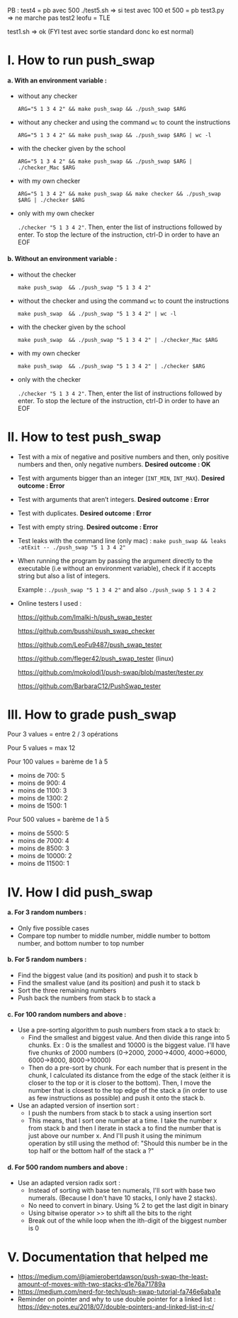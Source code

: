 
PB :
test4 = pb avec 500
./test5.sh => si test avec 100 et 500 = pb
test3.py => ne marche pas
test2 leofu = TLE

test1.sh => ok (FYI test avec sortie standard donc ko est normal)



# I. How to run push_swap

#### **a. With an environment variable :**
- without any checker

  `ARG="5 1 3 4 2" && make push_swap && ./push_swap $ARG`
- without any checker and using the command `wc` to count the instructions

  `ARG="5 1 3 4 2" && make push_swap && ./push_swap $ARG | wc -l`
- with the checker given by the school

  `ARG="5 1 3 4 2" && make push_swap && ./push_swap $ARG | ./checker_Mac $ARG`

- with my own checker

  `ARG="5 1 3 4 2" && make push_swap && make checker && ./push_swap $ARG | ./checker $ARG`

- only with my own checker

  `./checker "5 1 3 4 2"`. Then, enter the list of instructions followed by enter. To stop the lecture of the instruction, ctrl-D in order to have an EOF

#### **b. Without an environment variable :**

- without the checker

  `make push_swap  && ./push_swap "5 1 3 4 2"`

- without the checker and using the command `wc` to count the instructions

  `make push_swap  && ./push_swap "5 1 3 4 2" | wc -l`
- with the checker given by the school

  `make push_swap  && ./push_swap "5 1 3 4 2" | ./checker_Mac $ARG`

- with my own checker

  `make push_swap  && ./push_swap "5 1 3 4 2" | ./checker $ARG`

- only with the checker

  `./checker "5 1 3 4 2"`. Then, enter the list of instructions followed by enter. To stop the lecture of the instruction, ctrl-D in order to have an EOF

# II. How to test push_swap

- Test with a mix of negative and positive numbers and then, only positive numbers and then, only negative numbers. **Desired outcome : OK**
- Test with arguments bigger than an integer (`INT_MIN`, `INT_MAX`). **Desired outcome : Error**
- Test with arguments that aren’t integers. **Desired outcome : Error**
- Test with duplicates. **Desired outcome : Error**
- Test with empty string. **Desired outcome : Error**
- Test leaks with the command line (only mac) : `make push_swap && leaks -atExit -- ./push_swap "5 1 3 4 2"`
- When running the program by passing the argument directly to the executable (i.e without an environment variable), check if it accepts string but also a list of integers.

  Example :
    `./push_swap "5 1 3 4 2"` and also `./push_swap 5 1 3 4 2`

- Online testers I used :

  https://github.com/lmalki-h/push_swap_tester

  https://github.com/busshi/push_swap_checker

  https://github.com/LeoFu9487/push_swap_tester

  https://github.com/fleger42/push_swap_tester (linux)

  https://github.com/mokolodi1/push-swap/blob/master/tester.py

  https://github.com/BarbaraC12/PushSwap_tester

# III. How to grade push_swap

Pour 3 values = entre 2 / 3 opérations

Pour 5 values = max 12

Pour 100 values = barème de 1 à 5

  - moins de 700: 5
  - moins de 900: 4
  - moins de 1100: 3
  - moins de 1300: 2
  - moins de 1500: 1

Pour 500 values = barème de 1 à 5

  - moins de 5500: 5
  - moins de 7000: 4
  - moins de 8500: 3
  - moins de 10000: 2
  - moins de 11500: 1

# IV. How I did push_swap
#### **a. For 3 random numbers :**
- Only five possible cases
- Compare top number to middle number, middle number to bottom number, and bottom   number to top number
#### **b. For 5 random numbers :**
- Find the biggest value (and its position) and push it to stack b
- Find the smallest value (and its position) and push it to stack b
- Sort the three remaining numbers
- Push back the numbers from stack b to stack a

#### **c. For 100 random numbers and above :**
- Use a pre-sorting algorithm to push numbers from stack a to stack b:
    - Find the smallest and biggest value. And then divide this range into 5 chunks. Ex : 0 is the smallest and 10000 is the biggest value. I'll have five chunks of 2000 numbers (0->2000, 2000->4000, 4000->6000, 6000->8000, 8000->10000)
    - Then do a pre-sort by chunk. For each number that is present in the chunk, I calculated its distance from the edge of the stack (either it is closer to the top or it is closer to the bottom). Then, I move the number that is closest to the top edge of the stack a (in order to use as few instructions as possible) and push it onto the stack b.
- Use an adapted version of insertion sort :
    - I push the numbers from stack b to stack a using insertion sort
    - This means, that I sort one number at a time. I take the number x from stack b and then I iterate in stack a to find the number that is just above our number x. And I'll push it using the minimum operation by still using the method of: "Should this number be in the top half or the bottom half of the stack a ?"

#### **d. For 500 random numbers and above :**
- Use an adapted version radix sort :
  - Instead of sorting with base ten numerals, I'll sort with base two numerals. (Because I don't have 10 stacks, I only have 2 stacks).
  - No need to convert in binary. Using % 2 to get the last digit in binary
  - Using bitwise operator >> to shift all the bits to the right
  - Break out of the while loop when the ith-digit of the biggest number is 0

# V. Documentation that helped me
- https://medium.com/@jamierobertdawson/push-swap-the-least-amount-of-moves-with-two-stacks-d1e76a71789a
- https://medium.com/nerd-for-tech/push-swap-tutorial-fa746e6aba1e
- Reminder on pointer and why to use double pointer for a linked list : https://dev-notes.eu/2018/07/double-pointers-and-linked-list-in-c/









